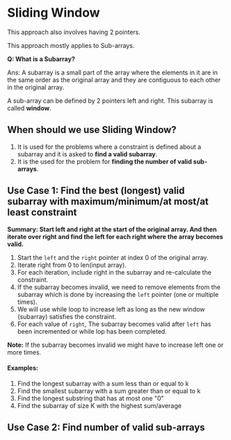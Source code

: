 # Sliding Window

This approach also involves having 2 pointers.

This approach mostly applies to Sub-arrays.

**Q: What is a Subarray?**

Ans: A subarray is a small part of the array where the elements in it are in the same order as the original array and they are contiguous to each other in the original array.

A sub-array can be defined by 2 pointers left and right. This subarray is called **window**.

## When should we use Sliding Window?
1. It is used for the problems where a constraint is defined about a subarray and it is asked to **find a valid subarray**.
2. It is the used for the problem for **finding the number of valid sub-arrays**.

## Use Case 1: Find the best (longest) valid subarray with maximum/minimum/at most/at least constraint
**Summary: Start left and right at the start of the original array. And then iterate over right and find the left for each right where the array becomes valid.**
1. Start the `left` and the `right` pointer at index 0 of the original array.
2. Iterate right from 0 to len(input array).
3. For each iteration, include right in the subarray and re-calculate the constraint.
4. If the subarray becomes invalid, we need to remove elements from the subarray which is done by increasing the `left` pointer (one or multiple times).
5. We will use while loop to increase left as long as the new window (subarray) satisfies the constraint.
6. For each value of `right`, The subarray becomes valid after `left` has been incremented or while lop has been completed.

**Note:** If the subarray becomes invalid we might have to increase left one or more times.

#### Examples:
1. Find the longest subarray with a sum less than or equal to k
2. Find the smallest subarray with a sum greater than or equal to k
3. Find the longest substring that has at most one "0"
4. Find the subarray of size K with the highest sum/average

## Use Case 2: Find number of valid sub-arrays
